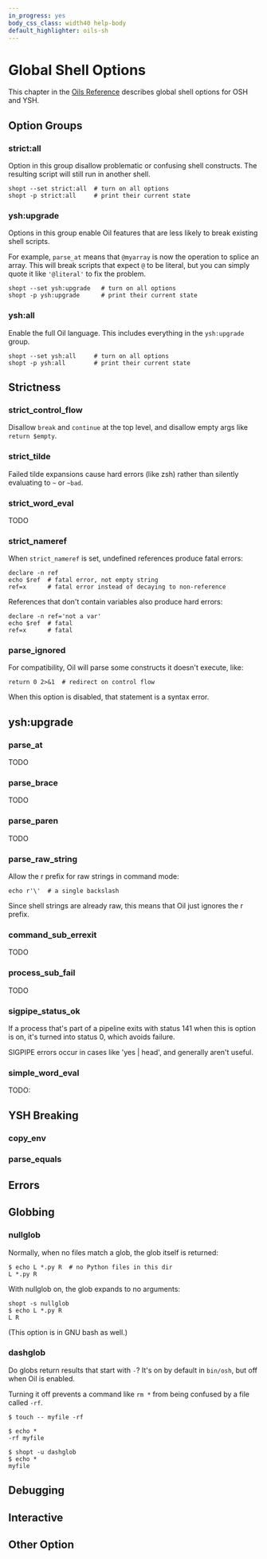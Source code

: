 ```yaml
---
in_progress: yes
body_css_class: width40 help-body
default_highlighter: oils-sh
---
```


Global Shell Options
===

This chapter in the [Oils Reference](index.html) describes global shell options
for OSH and YSH.

<div id="toc">
</div>

## Option Groups

<!-- note: explicit anchor necessary because of mangling -->
<h3 id="strict:all">strict:all</h3>

Option in this group disallow problematic or confusing shell constructs.  The
resulting script will still run in another shell.

    shopt --set strict:all  # turn on all options
    shopt -p strict:all     # print their current state

<h3 id="ysh:upgrade">ysh:upgrade</h3>

Options in this group enable Oil features that are less likely to break
existing shell scripts.

For example, `parse_at` means that `@myarray` is now the operation to splice
an array.  This will break scripts that expect `@` to be literal, but you can
simply quote it like `'@literal'` to fix the problem.

    shopt --set ysh:upgrade   # turn on all options
    shopt -p ysh:upgrade      # print their current state

<h3 id="ysh:all">ysh:all</h3>

Enable the full Oil language.  This includes everything in the `ysh:upgrade`
group.

    shopt --set ysh:all     # turn on all options
    shopt -p ysh:all        # print their current state

## Strictness

### strict_control_flow

Disallow `break` and `continue` at the top level, and disallow empty args like
`return $empty`.

### strict_tilde

Failed tilde expansions cause hard errors (like zsh) rather than silently
evaluating to `~` or `~bad`.

### strict_word_eval

TODO

### strict_nameref

When `strict_nameref` is set, undefined references produce fatal errors:

    declare -n ref
    echo $ref  # fatal error, not empty string
    ref=x      # fatal error instead of decaying to non-reference

References that don't contain variables also produce hard errors:

    declare -n ref='not a var'
    echo $ref  # fatal
    ref=x      # fatal

### parse_ignored

For compatibility, Oil will parse some constructs it doesn't execute, like:

    return 0 2>&1  # redirect on control flow

When this option is disabled, that statement is a syntax error.

## ysh:upgrade

### parse_at

TODO

### parse_brace

TODO

### parse_paren

TODO

### parse_raw_string

Allow the r prefix for raw strings in command mode:

    echo r'\'  # a single backslash

Since shell strings are already raw, this means that Oil just ignores the r
prefix.

### command_sub_errexit

TODO

### process_sub_fail

TODO

### sigpipe_status_ok

If a process that's part of a pipeline exits with status 141 when this is
option is on, it's turned into status 0, which avoids failure.

SIGPIPE errors occur in cases like 'yes | head', and generally aren't useful.

### simple_word_eval

TODO:

<!-- See doc/simple-word-eval.html -->

## YSH Breaking

### copy_env

### parse_equals

## Errors

## Globbing

### nullglob

Normally, when no files match  a glob, the glob itself is returned:

    $ echo L *.py R  # no Python files in this dir
    L *.py R

With nullglob on, the glob expands to no arguments:

    shopt -s nullglob
    $ echo L *.py R
    L R

(This option is in GNU bash as well.)

### dashglob

Do globs return results that start with `-`?  It's on by default in `bin/osh`,
but off when Oil is enabled.

Turning it off prevents a command like `rm *` from being confused by a file
called `-rf`.

    $ touch -- myfile -rf

    $ echo *
    -rf myfile

    $ shopt -u dashglob
    $ echo *
    myfile

## Debugging

## Interactive

## Other Option

